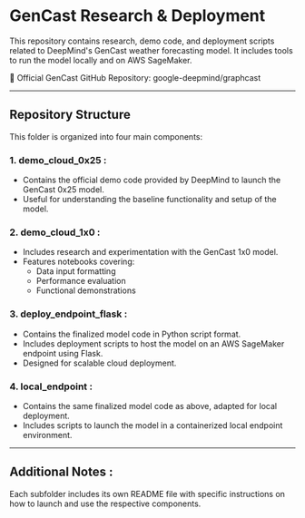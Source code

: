 
# GenCast Research & Deployment

This repository contains research, demo code, and deployment scripts related to DeepMind's GenCast weather forecasting model. It includes tools to run the model locally and on AWS SageMaker.

🔗 Official GenCast GitHub Repository: google-deepmind/graphcast

---

## Repository Structure

This folder is organized into four main components:

### 1. demo_cloud_0x25 :
- Contains the official demo code provided by DeepMind to launch the GenCast 0x25 model.
- Useful for understanding the baseline functionality and setup of the model.
### 2. demo_cloud_1x0 : 
- Includes research and experimentation with the GenCast 1x0 model.
- Features notebooks covering:
    - Data input formatting
    - Performance evaluation
    - Functional demonstrations
### 3. deploy_endpoint_flask : 
- Contains the finalized model code in Python script format.
- Includes deployment scripts to host the model on an AWS SageMaker endpoint using Flask.
- Designed for scalable cloud deployment.
### 4. local_endpoint : 
- Contains the same finalized model code as above, adapted for local deployment.
- Includes scripts to launch the model in a containerized local endpoint environment.

---

## Additional Notes : 

Each subfolder includes its own README file with specific instructions on how to launch and use the respective components.